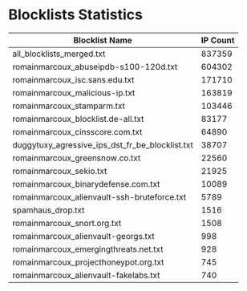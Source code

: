 # Blocklists Statistics
| Blocklist Name | IP Count |
|----|----|
| all_blocklists_merged.txt | 837359 |
| romainmarcoux_abuseipdb-s100-120d.txt | 604302 |
| romainmarcoux_isc.sans.edu.txt | 171710 |
| romainmarcoux_malicious-ip.txt | 163819 |
| romainmarcoux_stamparm.txt | 103446 |
| romainmarcoux_blocklist.de-all.txt | 83177 |
| romainmarcoux_cinsscore.com.txt | 64890 |
| duggytuxy_agressive_ips_dst_fr_be_blocklist.txt | 38707 |
| romainmarcoux_greensnow.co.txt | 22560 |
| romainmarcoux_sekio.txt | 21925 |
| romainmarcoux_binarydefense.com.txt | 10089 |
| romainmarcoux_alienvault-ssh-bruteforce.txt | 5789 |
| spamhaus_drop.txt | 1516 |
| romainmarcoux_snort.org.txt | 1508 |
| romainmarcoux_alienvault-georgs.txt | 998 |
| romainmarcoux_emergingthreats.net.txt | 928 |
| romainmarcoux_projecthoneypot.org.txt | 745 |
| romainmarcoux_alienvault-fakelabs.txt | 740 |
